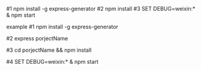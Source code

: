 #1 npm install -g express-generator
#2 npm install
#3 SET DEBUG=weixin:* & npm start

example
#1 npm install -g express-generator

#2 express porjectName

#3 cd porjectName && npm install

#4 SET DEBUG=weixin:* & npm start

